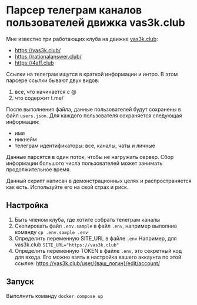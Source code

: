 # Парсер телеграм каналов пользователей движка vas3k.club

Мне известно три работающих клуба на движке [vas3k.club](https://github.com/vas3k/vas3k.club):
- https://vas3k.club/
- https://rationalanswer.club/
- https://4aff.club

Ссылки на телеграм ищутся в краткой информации и интро. В этом парсере ссылки бывают двух видов:
1. все, что начинается с @
2. что содержит t.me/

После выполнения файла, данные пользователей будут сохранены в файл `users.json`. Для каждого пользователя сохраняется следующая информация:
- имя
- никнейм
- телеграм идентификаторы: все, каналы, чаты и личные

Данные парсятся в один поток, чтобы не нагружать сервер. Сбор информации большого числа пользователей может занимать продолжительное время.

Данный скрипт написан в демонстрационных целях и распространяется как есть. Используйте его на свой страх и риск.

## Настройка

1. Быть членом клуба, где хотите собрать телеграм каналы
1. Скопировать файл  `.env.sample` в файл `.env`, например выполнив команду `cp .env.sample .env`
1. Определить переменную SITE_URL в файле `.env` Например, для vas3k.club `SITE_URL="https://vas3k.club"`
1. Определить переменную TOKEN в файле `.env`, это секретный код для входа. Eго можно взять в настройка вашего аккаунта по этой ссылке: https://vas3k.club/user/{ваш_логин}/edit/account/

## Запуск

Выполнить команду `docker compose up`
